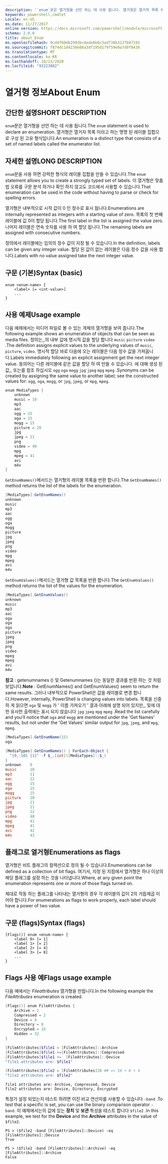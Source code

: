 ```yaml
---
description: '`enum`문은 열거형을 선언 하는 데 사용 됩니다. 열거형은 열거자 목록 이라고 하는 명명 된 레이블 집합으로 구성 된 고유 형식입니다.'
keywords: powershell,cmdlet
Locale: en-US
ms.date: 11/27/2017
online version: https://docs.microsoft.com/powershell/module/microsoft.powershell.core/about/about_enum?view=powershell-7&WT.mc_id=ps-gethelp
schema: 2.0.0
title: about_Enum
ms.openlocfilehash: 9cd4f60db2903bc4ede6b0c3ad738b3137b87191
ms.sourcegitcommit: f874dc1d4236e06a3df195d179f59e0a7d9f8436
ms.translationtype: MT
ms.contentlocale: ko-KR
ms.lasthandoff: 10/13/2020
ms.locfileid: "93223882"
---
```

# <a name="about-enum"></a><span data-ttu-id="f680a-105">열거형 정보</span><span class="sxs-lookup"><span data-stu-id="f680a-105">About Enum</span></span>

## <a name="short-description"></a><span data-ttu-id="f680a-106">간단한 설명</span><span class="sxs-lookup"><span data-stu-id="f680a-106">SHORT DESCRIPTION</span></span>
<span data-ttu-id="f680a-107">`enum`문은 열거형을 선언 하는 데 사용 됩니다.</span><span class="sxs-lookup"><span data-stu-id="f680a-107">The `enum` statement is used to declare an enumeration.</span></span> <span data-ttu-id="f680a-108">열거형은 열거자 목록 이라고 하는 명명 된 레이블 집합으로 구성 된 고유 형식입니다.</span><span class="sxs-lookup"><span data-stu-id="f680a-108">An enumeration is a distinct type that consists of a set of named labels called the enumerator list.</span></span>

## <a name="long-description"></a><span data-ttu-id="f680a-109">자세한 설명</span><span class="sxs-lookup"><span data-stu-id="f680a-109">LONG DESCRIPTION</span></span>

<span data-ttu-id="f680a-110">`enum`문을 사용 하면 강력한 형식의 레이블 집합을 만들 수 있습니다.</span><span class="sxs-lookup"><span data-stu-id="f680a-110">The `enum` statement allows you to create a strongly typed set of labels.</span></span> <span data-ttu-id="f680a-111">이 열거형은 맞춤법 오류를 구문 분석 하거나 확인 하지 않고도 코드에서 사용할 수 있습니다.</span><span class="sxs-lookup"><span data-stu-id="f680a-111">That enumeration can be used in the code without having to parse or check for spelling errors.</span></span>

<span data-ttu-id="f680a-112">열거형은 내부적으로 시작 값이 0 인 정수로 표시 됩니다.</span><span class="sxs-lookup"><span data-stu-id="f680a-112">Enumerations are internally represented as integers with a starting value of zero.</span></span> <span data-ttu-id="f680a-113">목록의 첫 번째 레이블에 값 0이 할당 됩니다.</span><span class="sxs-lookup"><span data-stu-id="f680a-113">The first label in the list is assigned the value zero.</span></span> <span data-ttu-id="f680a-114">나머지 레이블은 연속 숫자를 사용 하 여 할당 됩니다.</span><span class="sxs-lookup"><span data-stu-id="f680a-114">The remaining labels are assigned with consecutive numbers.</span></span>

<span data-ttu-id="f680a-115">정의에서 레이블에는 임의의 정수 값이 지정 될 수 있습니다.</span><span class="sxs-lookup"><span data-stu-id="f680a-115">In the definition, labels can be given any integer value.</span></span> <span data-ttu-id="f680a-116">할당 된 값이 없는 레이블은 다음 정수 값을 사용 합니다.</span><span class="sxs-lookup"><span data-stu-id="f680a-116">Labels with no value assigned take the next integer value.</span></span>

## <a name="syntax-basic"></a><span data-ttu-id="f680a-117">구문 (기본)</span><span class="sxs-lookup"><span data-stu-id="f680a-117">Syntax (basic)</span></span>

```syntax
enum <enum-name> {
    <label> [= <int-value>]
    ...
}
```

## <a name="usage-example"></a><span data-ttu-id="f680a-118">사용 예제</span><span class="sxs-lookup"><span data-stu-id="f680a-118">Usage example</span></span>

<span data-ttu-id="f680a-119">다음 예제에서는 미디어 파일로 볼 수 있는 개체의 열거형을 보여 줍니다.</span><span class="sxs-lookup"><span data-stu-id="f680a-119">The following example shows an enumeration of objects that can be seen as media files.</span></span> <span data-ttu-id="f680a-120">정의는,,의 내부 값에 명시적 값을 할당 합니다 `music` `picture` `video` .</span><span class="sxs-lookup"><span data-stu-id="f680a-120">The definition assigns explicit values to the underlying values of `music`, `picture`, `video`.</span></span> <span data-ttu-id="f680a-121">명시적 할당 바로 다음에 오는 레이블은 다음 정수 값을 가져옵니다.</span><span class="sxs-lookup"><span data-stu-id="f680a-121">Labels immediately following an explicit assignment get the next integer value.</span></span> <span data-ttu-id="f680a-122">동의어는 다른 레이블에 같은 값을 할당 하 여 만들 수 있습니다. 에 대해 생성 된 값,, 또는를 참조 하십시오 `ogg` `oga` `mogg` `jpg` `jpeg` `mpg` `mpeg` .</span><span class="sxs-lookup"><span data-stu-id="f680a-122">Synonyms can be created by assigning the same value to another label; see the constructed values for: `ogg`, `oga`, `mogg`, or `jpg`, `jpeg`, or `mpg`, `mpeg`.</span></span>

```powershell
enum MediaTypes {
    unknown
    music = 10
    mp3
    aac
    ogg = 15
    oga = 15
    mogg = 15
    picture = 20
    jpg
    jpeg = 21
    png
    video = 40
    mpg
    mpeg = 41
    avi
    m4v
}
```

<span data-ttu-id="f680a-123">`GetEnumNames()`메서드는 열거형의 레이블 목록을 반환 합니다.</span><span class="sxs-lookup"><span data-stu-id="f680a-123">The `GetEnumNames()` method returns the list of the labels for the enumeration.</span></span>

```powershell
[MediaTypes].GetEnumNames()
unknown
music
mp3
aac
ogg
oga
mogg
picture
jpg
jpeg
png
video
mpg
mpeg
avi
m4v
```

<span data-ttu-id="f680a-124">`GetEnumValues()`메서드는 열거형 값 목록을 반환 합니다.</span><span class="sxs-lookup"><span data-stu-id="f680a-124">The `GetEnumValues()` method returns the list of the values for the enumeration.</span></span>

```powershell
[MediaTypes].GetEnumValues()
unknown
music
mp3
aac
oga
oga
oga
picture
jpeg
jpeg
png
video
mpeg
mpeg
avi
m4v
```

<span data-ttu-id="f680a-125">**참고** : getenumnames () 및 Getenumnames ()는 동일한 결과를 반환 하는 것 처럼 보입니다.</span><span class="sxs-lookup"><span data-stu-id="f680a-125">**Note** : GetEnumNames() and GetEnumValues() seem to return the same results.</span></span>
<span data-ttu-id="f680a-126">그러나 내부적으로 PowerShell은 값을 레이블로 변경 합니다.</span><span class="sxs-lookup"><span data-stu-id="f680a-126">However, internally, PowerShell is changing values into labels.</span></span> <span data-ttu-id="f680a-127">목록을 신중 하 게 읽으면 `oga` 및 `mogg` 가 ' 이름 가져오기 ' 결과 아래에 설명 되어 있지만,, 및에 대 한 유사한 출력에는 표시 되지 않습니다 `jpg` `jpeg` `mpg` `mpeg` .</span><span class="sxs-lookup"><span data-stu-id="f680a-127">Read the list carefully and you'll notice that `oga` and `mogg` are mentioned under the 'Get Names' results, but not under the 'Get Values' similar output for `jpg`, `jpeg`, and `mpg`, `mpeg`.</span></span>

```powershell
[MediaTypes].GetEnumName(15)
oga

[MediaTypes].GetEnumNames() | ForEach-Object {
  "{0,-10} {1}" -f $_,[int]([MediaTypes]::$_)
}
unknown    0
music      10
mp3        11
aac        12
ogg        15
oga        15
mogg       15
picture    20
jpg        21
jpeg       21
png        22
video      40
mpg        41
mpeg       41
avi        42
m4v        43
```

## <a name="enumerations-as-flags"></a><span data-ttu-id="f680a-128">플래그로 열거형</span><span class="sxs-lookup"><span data-stu-id="f680a-128">Enumerations as flags</span></span>

<span data-ttu-id="f680a-129">열거형은 비트 플래그의 컬렉션으로 정의 될 수 있습니다.</span><span class="sxs-lookup"><span data-stu-id="f680a-129">Enumerations can be defined as a collection of bit flags.</span></span>
<span data-ttu-id="f680a-130">여기서, 지정 된 지점에서 열거형은 하나 이상의 해당 플래그를 설정 하는 것을 나타냅니다.</span><span class="sxs-lookup"><span data-stu-id="f680a-130">Where, at any given point the enumeration represents one or more of those flags turned on.</span></span>

<span data-ttu-id="f680a-131">제대로 작동 하는 플래그를 나타내는 열거형의 경우 각 레이블의 값이 2의 거듭제곱 이어야 합니다.</span><span class="sxs-lookup"><span data-stu-id="f680a-131">For enumerations as flags to work properly, each label should have a power of two value.</span></span>

## <a name="syntax-flags"></a><span data-ttu-id="f680a-132">구문 (flags)</span><span class="sxs-lookup"><span data-stu-id="f680a-132">Syntax (flags)</span></span>

```syntax
[Flags()] enum <enum-name> {
    <label 0> [= 1]
    <label 1> [= 2]
    <label 2> [= 4]
    <label 3> [= 8]
    ...
}
```

## <a name="flags-usage-example"></a><span data-ttu-id="f680a-133">Flags 사용 예</span><span class="sxs-lookup"><span data-stu-id="f680a-133">Flags usage example</span></span>

<span data-ttu-id="f680a-134">다음 예에서는 *Fileattributes* 열거형을 만듭니다.</span><span class="sxs-lookup"><span data-stu-id="f680a-134">In the following example the *FileAttributes* enumeration is created.</span></span>

```powershell
[Flags()] enum FileAttributes {
    Archive = 1
    Compressed = 2
    Device = 4
    Directory = 8
    Encrypted = 16
    Hidden = 32
}

[FileAttributes]$file1 = [FileAttributes]::Archive
[FileAttributes]$file1 +=[FileAttributes]::Compressed
[FileAttributes]$file1 +=  [FileAttributes]::Device
"file1 attributes are: $file1"

[FileAttributes]$file2 = [FileAttributes]28 ## => 16 + 8 + 4
"file2 attributes are: $file2"
```

```output
file1 attributes are: Archive, Compressed, Device
file2 attributes are: Device, Directory, Encrypted
```

<span data-ttu-id="f680a-135">특정가 설정 되었는지 테스트 하려면 이진 비교 연산자를 사용할 수 있습니다 `-band` .</span><span class="sxs-lookup"><span data-stu-id="f680a-135">To test that a specific is set, you can use the binary comparison operator `-band`.</span></span> <span data-ttu-id="f680a-136">이 예제에서는의 값에 있는 **장치** 및 **보관** 특성을 테스트 합니다 `$file2` .</span><span class="sxs-lookup"><span data-stu-id="f680a-136">In this example, we test for the **Device** and the **Archive** attributes in the value of `$file2`.</span></span>

```
PS > ($file2 -band [FileAttributes]::Device) -eq [FileAttributes]::Device
True

PS > ($file2 -band [FileAttributes]::Archive) -eq [FileAttributes]::Archive
False
```
